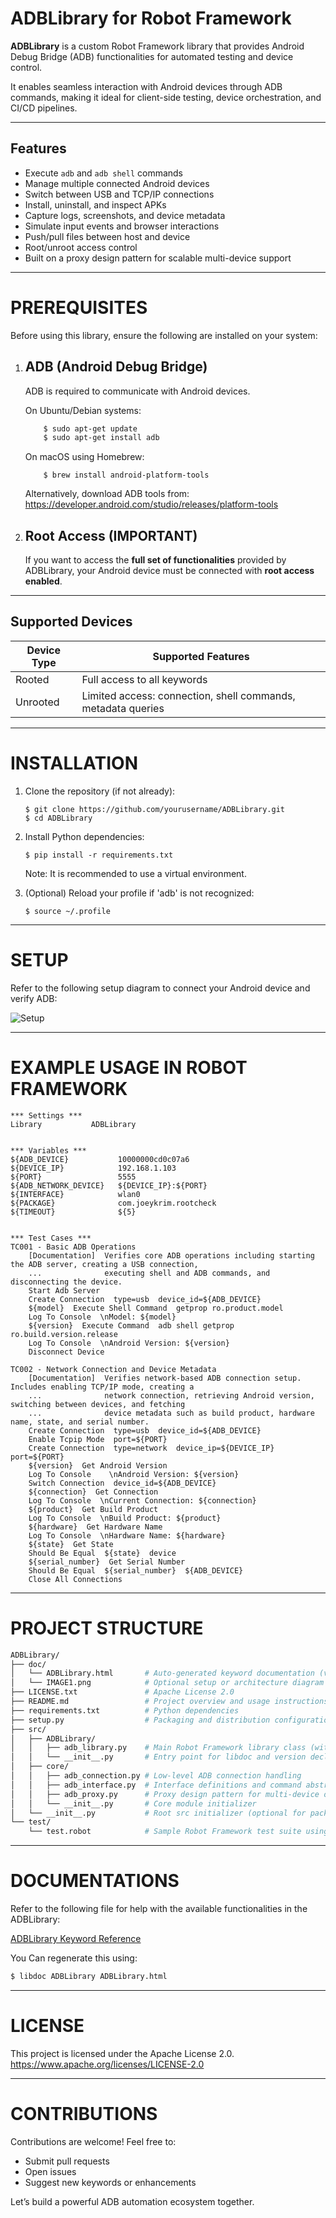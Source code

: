 ADBLibrary for Robot Framework
==============================

**ADBLibrary** is a custom Robot Framework library that provides Android Debug Bridge (ADB) functionalities for automated testing and device control.

It enables seamless interaction with Android devices through ADB commands, making it ideal for client-side testing, device orchestration, and CI/CD pipelines.

---

## Features

- Execute `adb` and `adb shell` commands
- Manage multiple connected Android devices
- Switch between USB and TCP/IP connections
- Install, uninstall, and inspect APKs
- Capture logs, screenshots, and device metadata
- Simulate input events and browser interactions
- Push/pull files between host and device
- Root/unroot access control
- Built on a proxy design pattern for scalable multi-device support

-------------------------------------------------------------------------------

PREREQUISITES
=============

Before using this library, ensure the following are installed on your system:

1. ADB (Android Debug Bridge)
   ---------------------------------

   ADB is required to communicate with Android devices.

   On Ubuntu/Debian systems:
   ``` sh
       $ sudo apt-get update
       $ sudo apt-get install adb
    ```
   On macOS using Homebrew:
   ```
       $ brew install android-platform-tools
    ```
   Alternatively, download ADB tools from:
       https://developer.android.com/studio/releases/platform-tools

2. Root Access (IMPORTANT)
   ---------------------------------

   If you want to access the **full set of functionalities** provided by ADBLibrary,
   your Android device must be connected with **root access enabled**.

-------------------------------------------------------------------------------
## Supported Devices

| Device Type | Supported Features                                      |
|-------------|----------------------------------------------------------|
| Rooted      | Full access to all keywords                             |
| Unrooted    | Limited access: connection, shell commands, metadata queries |

-------------------------------------------------------------------------------

INSTALLATION
============

1. Clone the repository (if not already):

       $ git clone https://github.com/yourusername/ADBLibrary.git
       $ cd ADBLibrary

2. Install Python dependencies:

       $ pip install -r requirements.txt

   Note: It is recommended to use a virtual environment.

3. (Optional) Reload your profile if 'adb' is not recognized:

       $ source ~/.profile

-------------------------------------------------------------------------------

SETUP
=====

Refer to the following setup diagram to connect your Android device and verify ADB:

![Setup](doc/IMAGE1.png)

-------------------------------------------------------------------------------

EXAMPLE USAGE IN ROBOT FRAMEWORK
================================
``` robot
*** Settings ***
Library           ADBLibrary


*** Variables ***
${ADB_DEVICE}           10000000cd0c07a6
${DEVICE_IP}            192.168.1.103
${PORT}                 5555
${ADB_NETWORK_DEVICE}   ${DEVICE_IP}:${PORT}
${INTERFACE}            wlan0
${PACKAGE}              com.joeykrim.rootcheck
${TIMEOUT}              ${5}


*** Test Cases ***
TC001 - Basic ADB Operations
    [Documentation]  Verifies core ADB operations including starting the ADB server, creating a USB connection,
    ...              executing shell and ADB commands, and disconnecting the device.
    Start Adb Server
    Create Connection  type=usb  device_id=${ADB_DEVICE}
    ${model}  Execute Shell Command  getprop ro.product.model
    Log To Console  \nModel: ${model}
    ${version}  Execute Command  adb shell getprop ro.build.version.release
    Log To Console  \nAndroid Version: ${version}
    Disconnect Device

TC002 - Network Connection and Device Metadata
    [Documentation]  Verifies network-based ADB connection setup. Includes enabling TCP/IP mode, creating a
    ...              network connection, retrieving Android version, switching between devices, and fetching
    ...              device metadata such as build product, hardware name, state, and serial number.
    Create Connection  type=usb  device_id=${ADB_DEVICE}
    Enable Tcpip Mode  port=${PORT}
    Create Connection  type=network  device_ip=${DEVICE_IP}  port=${PORT}
    ${version}  Get Android Version
    Log To Console    \nAndroid Version: ${version}
    Switch Connection  device_id=${ADB_DEVICE}
    ${connection}  Get Connection
    Log To Console  \nCurrent Connection: ${connection}
    ${product}  Get Build Product
    Log To Console  \nBuild Product: ${product}
    ${hardware}  Get Hardware Name
    Log To Console  \nHardware Name: ${hardware}
    ${state}  Get State
    Should Be Equal  ${state}  device
    ${serial_number}  Get Serial Number
    Should Be Equal  ${serial_number}  ${ADB_DEVICE}
    Close All Connections
```
-------------------------------------------------------------------------------

PROJECT STRUCTURE
=================
``` sh
ADBLibrary/
├── doc/
│   └── ADBLibrary.html       # Auto-generated keyword documentation (via libdoc)
│   └── IMAGE1.png            # Optional setup or architecture diagram
├── LICENSE.txt               # Apache License 2.0
├── README.md                 # Project overview and usage instructions
├── requirements.txt          # Python dependencies
├── setup.py                  # Packaging and distribution configuration
├── src/
│   ├── ADBLibrary/
│   │   ├── adb_library.py    # Main Robot Framework library class (with @library decorator)
│   │   └── __init__.py       # Entry point for libdoc and version declaration
│   ├── core/
│   │   ├── adb_connection.py # Low-level ADB connection handling
│   │   ├── adb_interface.py  # Interface definitions and command abstractions
│   │   ├── adb_proxy.py      # Proxy design pattern for multi-device orchestration
│   │   └── __init__.py       # Core module initializer
│   └── __init__.py           # Root src initializer (optional for packaging)
└── test/
    └── test.robot            # Sample Robot Framework test suite using ADBLibrary
```
-------------------------------------------------------------------------------
DOCUMENTATIONS
==============

Refer to the following file for help with the available functionalities in the ADBLibrary:

[ADBLibrary Keyword Reference](doc/ADBLibrary.html)

You Can regenerate this using:
``` sh
$ libdoc ADBLibrary ADBLibrary.html
```
-------------------------------------------------------------------------------
LICENSE
=======

This project is licensed under the Apache License 2.0.
https://www.apache.org/licenses/LICENSE-2.0

-------------------------------------------------------------------------------

CONTRIBUTIONS
=============

Contributions are welcome! Feel free to:
- Submit pull requests
- Open issues
- Suggest new keywords or enhancements

Let’s build a powerful ADB automation ecosystem together.
